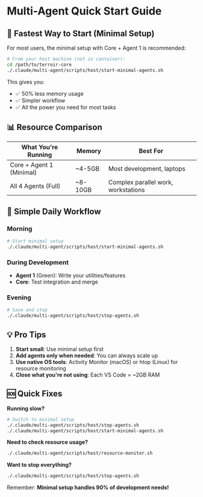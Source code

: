 # Multi-Agent Quick Start Guide

## 🚀 Fastest Way to Start (Minimal Setup)

For most users, the minimal setup with Core + Agent 1 is recommended:

```bash
# From your host machine (not in container):
cd /path/to/terroir-core
./.claude/multi-agent/scripts/host/start-minimal-agents.sh
```

This gives you:
- ✅ 50% less memory usage
- ✅ Simpler workflow
- ✅ All the power you need for most tasks

## 📊 Resource Comparison

| What You're Running | Memory | Best For |
|-------------------|---------|----------|
| Core + Agent 1 (Minimal) | ~4-5GB | Most development, laptops |
| All 4 Agents (Full) | ~8-10GB | Complex parallel work, workstations |

## 🎯 Simple Daily Workflow

### Morning
```bash
# Start minimal setup
./.claude/multi-agent/scripts/host/start-minimal-agents.sh
```

### During Development
- **Agent 1** (Green): Write your utilities/features
- **Core**: Test integration and merge

### Evening
```bash
# Save and stop
./.claude/multi-agent/scripts/host/stop-agents.sh
```

## 💡 Pro Tips

1. **Start small**: Use minimal setup first
2. **Add agents only when needed**: You can always scale up
3. **Use native OS tools**: Activity Monitor (macOS) or htop (Linux) for resource monitoring
4. **Close what you're not using**: Each VS Code = ~2GB RAM

## 🆘 Quick Fixes

**Running slow?**
```bash
# Switch to minimal setup
./.claude/multi-agent/scripts/host/stop-agents.sh
./.claude/multi-agent/scripts/host/start-minimal-agents.sh
```

**Need to check resource usage?**
```bash
./.claude/multi-agent/scripts/host/resource-monitor.sh
```

**Want to stop everything?**
```bash
./.claude/multi-agent/scripts/host/stop-agents.sh
```

Remember: **Minimal setup handles 90% of development needs!**